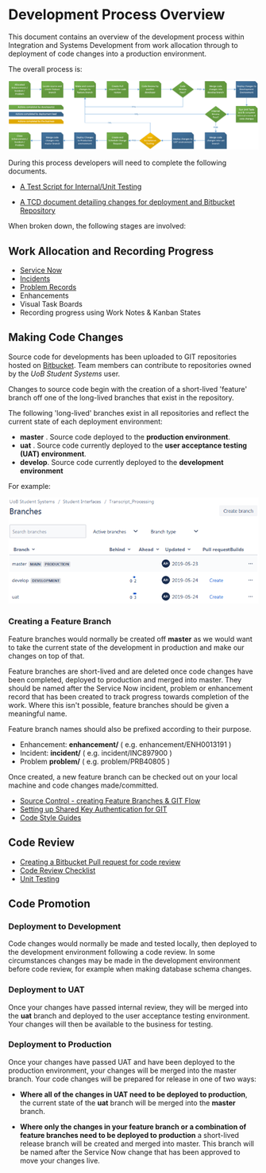 # Development Process Overview

This document contains an overview of the development process within Integration and Systems Development from work allocation through to deployment of code changes into a production environment.

The overall process is:

![Development Overview](develop-process.png)


During this process developers will need to complete the following documents.

* <a href="Development_Team_Test_Script.dotx">A Test Script for Internal/Unit Testing</a>

* <a href="Development_Team_TCD.dotx">A TCD document detailing changes for deployment and Bitbucket Repository</a>

When broken down, the following stages are involved:

## Work Allocation and Recording Progress

* [Service Now](http://www.itservicedesk.bham.ac.uk/)
* [Incidents](https://kb.bham.ac.uk/KB13916)
* [Problem Records](https://kb.bham.ac.uk/KB13155)
* Enhancements
* Visual Task Boards
* Recording progress using Work Notes & Kanban States
	
## Making Code Changes

Source code for developments has been uploaded to GIT repositories hosted on [Bitbucket](https://www.bitbucket.org "Bitbucket Homepage"). Team members can contribute to repositories owned by the *UoB Student Systems* user. 

Changes to source code begin with the creation of a short-lived 'feature' branch off one of the long-lived branches that exist in the repository.

The following 'long-lived' branches exist in all repositories and reflect the current state of each deployment environment:

* **master** . Source code deployed to the **production environment**.
* **uat** . Source code currently deployed to the **user acceptance testing (UAT) environment**.
* **develop**. Source code currently deployed to the **development environment**

For example:

![Bitbucket Branches](repo-branches.png)

### Creating a Feature Branch

Feature branches would normally be created off **master** as we would want to take the current state of the development in production and make our changes on top of that. 

Feature branches are short-lived and are deleted once code changes have been completed, deployed to production and merged into master. They should be named after the Service Now incident, problem or enhancement record that has been created to track progress towards completion of the work. Where this isn't possible, feature branches should be given a meaningful name. 

Feature branch names should also be prefixed according to their purpose. 

* Enhancement: **enhancement/** ( e.g. enhancement/ENH0013191 )
* Incident: **incident/** ( e.g. incident/INC897900 )
* Problem **problem/** ( e.g. problem/PRB40805 )

Once created, a new feature branch can be checked out on your local machine and code changes made/committed. 

* [Source Control - creating Feature Branches & GIT Flow](../source_control)
* [Setting up Shared Key Authentication for GIT](https://confluence.atlassian.com/bitbucket/set-up-an-ssh-key-728138079.html)
* [Code Style Guides](../style_guides)


## Code Review
	
* [Creating a Bitbucket Pull request for code review](pull-request.md)
* [Code Review Checklist](../code_reviews)
* [Unit Testing](../unit_testing)

## Code Promotion

### Deployment to Development

Code changes would normally be made and tested locally, then deployed to the development environment following a code review.  In some circumstances changes may be made in the development environment before code review, for example when making database schema changes. 

### Deployment to UAT

Once your changes have passed internal review, they will be merged into the **uat** branch and deployed to the user acceptance testing environment. Your changes will then be available to the business for testing. 

### Deployment to Production

Once your changes have passed UAT and have been deployed to the production environment, your changes will be merged into the master branch. Your code changes will be prepared for release in one of two ways:

* **Where all of the changes in UAT need to be deployed to production**, the current state of the **uat** branch will be merged into the **master** branch.

* **Where only the changes in your feature branch or a combination of feature branches need to be deployed to production** a short-lived release branch will be created and merged into master. This branch will be named after the Service Now change that has been approved to move your changes live.

